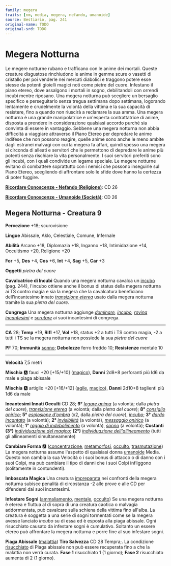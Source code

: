 ```yaml
---
family: megera
traits: [nm, media, megera, nefando, umanoide]
source: Bestiario, pag. 241
original-name: TODO
original-srd: TODO
---
```


# Megera Notturna

Le megere notturne rubano e trafficano con le anime dei mortali. Queste creature disgustose rinchiudono le anime in gemme scure o vasetti di cristallo per poi venderle nei mercati diabolici e traggono potere esse stesse da potenti gioielli magici noti come pietre del cuore. Infestano il piano etereo, dove assalgono i mortali in sogno, debilitandoli con orrendi incubi mentre riposano. Una megera notturna può scegliere un bersaglio specifico e perseguitarlo senza tregua settimana dopo settimana, logorando lentamente e crudelmente la volontà della vittima e la sua capacità di resistere, fino a quando non riuscirà a reclamare la sua amma. Una megera notturna è una grande manipolatrice e un'esperta contrattatrice di anime, disposta a prendere in considerazione qualsiasi accordo purché sia convinta di essere in vantaggio. Sebbene una megera notturna non abbia difficoltà a viaggiare attraverso il Piano Etereo per depredare le anime indifese che non possono reagire, quelle anime sono anche le meno ambite dagli estranei malvagi con cui la megera fa affari, quindi spesso una megera si circonda di alleati e servitori che le permettono di depredare le anime più potenti senza rischiare la vita personalmente. I suoi servitori preferiti sono gli incubi, con i quali condivide un legame speciale. Le megere notturne evitano di combattere soprattutto con i nemici che possono inseguirle sul Piano Etereo, scegliendo di affrontare solo le sfide dove hanno la certezza di poter fuggire.

**[Ricordare Conoscenze - Nefando (Religione)](/azioni/ricordare-conoscenze)**: CD 26

**[Ricordare Conoscenze - Umanoide (Società)](/azioni/ricordare-conoscenze)**: CD 26

## Megera Notturna - Creatura 9

**Percezione** +18; scurovisione

**Lingue** Abissale, Aklo, Celestiale, Comune, Infernale

**Abilità** Arcano +18, Diplomazia +18, Inganno +18, Intimidazione +14, Occultismo +20, Religione +20

**For** +5, **Des** +4, **Cos** +6, **Int** +4, **Sag** +5, **Car** +3

**Oggetti** *pietra del cuore*

**Cavalcatrice di Incubi** Quando una megera notturna cavalca un [incubo](/creature/incubo) (pag. 244), l'incubo ottiene anche il bonus di status della megera notturna ai TS contro magia e sia la megera che la cavalcatura beneficiano dell'incantesimo innato *[transizione eterea](/incantesimi/transizione-eterea)* usato dalla megera notturna tramite la sua *pietra del cuore*.

**Congrega** Una megera notturna aggiunge *[dominare](/incantesimi/dominare), [incubo](/incantesimi/incubo), [rovina incantesimi](/incantesimi/rovina-incantesimi)* e *[scrutare](/incantesimi/scrutare)* ai suoi incantesimi di congrega.

***

**CA** 28; **Temp** +19, **Rifl** +17, **Vol** +18, status +2 a tutti i TS contro magia, -2 a tutti i TS se la megera notturna non possiede la sua *pietra del cuore*

**PF** 70; **Immunità** [sonno](/tratti/sonno); **Debolezze** ferro freddo 10; **Resistenze** mentale 10

***

**Velocità** 7,5 metri

**Mischia** :a: fauci +20 \[+15/+10] ([magico](/tratti/magico)), **Danni** 2d8+8 perforanti più Id6 da male e piaga abissale

**Mischia** :a: artiglio +20 \[+16/+12] ([agile](/tratti/agile), [magico](/tratti/magico)), **Danni** 2d10+8 taglienti più 1d6 da male

**Incantesimi Innati Occulti** CD 28; **9°** *[legare anima](/incantesimi/legare-anima)* (a volontà; dalla *pietra del cuore*), *[transizione eterea](/incantesimi/transizione-eterea)* (a volontà; dalla *pietra del cuore*); **8°** *[consiglio onirico](/incantesimi/consiglio-onirico)*; **5°** *[esplosione d'ombra](/incantesimi/esplosione-dombra)* (x2, dalla *pietra del cuore*), *[incubo](/incantesimi/incubo)*; **3°** *[dardo incantato](/incantesimi/dardo-incantato)* (a volontà); **2°** *[invisibilità](/incantesimi/invisibilita)* (a volontà), *[messaggio onirico](/incantesimi/messaggio-onirico)* (a volontà); **1°** *[raggio di indebolimento](/incantesimi/raggio-di-indebolimento)* (a volontà), *[sonno](/incantesimi/sonno)* (a volontà); **Costanti (3°)** *[individuazione del magico](/incantesimi/individuazione-del-magico)*; **(2°)** *[individuazione dell'allineamento](/incantesimi/individuazione-dellallineamento)* (tutti gli allineamenti simultaneamente)

**Cambiare Forma** :a: ([concentrazione](/tratti/concentrazione), [metamorfosi](/tratti/metamorfosi), [occulto](/tratti/occulto), [trasmutazione](/tratti/trasmutazione)) La megera notturna assume l'aspetto di qualsiasi donna [umanoide](/tratti/umanoide) Media. Questo non cambia la sua Velocità o i suoi bonus di attacco o di danno con i suoi Colpi, ma può cambiare il tipo di danni che i suoi Colpi infliggono (solitamente in contundenti).

**Imboscata Magica** Una creatura [impreparata](/condizioni/impreparato) nei confronti della megera notturna subisce penalità di circostanza -2 alle prove e alle CD per difendersi dai suoi incantesimi.

**Infestare Sogni** ([ammaliamento](/tratti/ammaliamento), [mentale](/tratti/mentale), [occulto](/tratti/occulto)) Se una megera notturna è eterea e fluttua al di sopra di una creatura caotica o malvagia addormentata, può cavalcare sulla schiena della vittima fino all'alba. La creatura è soggetta a una serie di sogni tormentati come se la megera avesse lanciato *incubo* su di essa ed è esposta alla piaga abissale. Ogni risucchiato causato da infestare sogni è cumulativo. Soltanto un essere etereo può affrontare la megera notturna e porre fine al suo infestare sogni.

**Piaga Abissale** ([malattia](/tratti/malattia)) **Tiro Salvezza** CD 28 Tempra;. La condizione [risucchiato](/condizioni/risucchiato) di Piaga abissale non può essere recuperata fino a che la malattia non verrà curata. **Fase 1** risucchiato 1 (1 giorno); **Fase 2** risucchiato aumenta di 2 (1 giorno).
